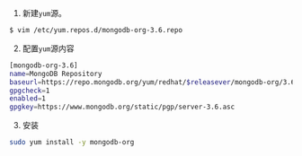 1. 新建`yum`源。
```bash
$ vim /etc/yum.repos.d/mongodb-org-3.6.repo
```
2. 配置`yum`源内容
```bash
[mongodb-org-3.6]
name=MongoDB Repository
baseurl=https://repo.mongodb.org/yum/redhat/$releasever/mongodb-org/3.6/x86_64/
gpgcheck=1
enabled=1
gpgkey=https://www.mongodb.org/static/pgp/server-3.6.asc
```
3. 安装
```bash
sudo yum install -y mongodb-org
```